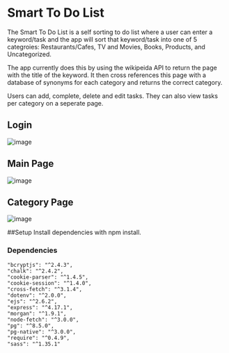 Smart To Do List
=========

The Smart To Do List is a self sorting to do list where a user can enter a keyword/task and the app will sort that keyword/task into one of 5 categroies: Restaurants/Cafes, TV and Movies, Books, Products, and Uncategorized.

The app currently does this by using the wikipeida API to return the page with the title of the keyword. It then cross references this page with a database of synonyms for each category and returns the correct category.

Users can add, complete, delete and edit tasks. They can also view tasks per category on a seperate page. 

## Login
![image](https://user-images.githubusercontent.com/80222250/139961316-9f2cf2d0-fee7-4b99-ae1b-5ba287cf6ea3.png)

## Main Page

![image](https://user-images.githubusercontent.com/80222250/139961307-75cf4db7-1851-4e8f-8f89-ae0f04325fc2.png)

## Category Page
![image](https://user-images.githubusercontent.com/80222250/139961340-be05f07e-8042-4c5e-a0f7-b9784f9fc657.png)

##Setup
Install dependencies with npm install.

### Dependencies
    "bcryptjs": "^2.4.3",
    "chalk": "^2.4.2",
    "cookie-parser": "^1.4.5",
    "cookie-session": "^1.4.0",
    "cross-fetch": "^3.1.4",
    "dotenv": "^2.0.0",
    "ejs": "^2.6.2",
    "express": "^4.17.1",
    "morgan": "^1.9.1",
    "node-fetch": "^3.0.0",
    "pg": "^8.5.0",
    "pg-native": "^3.0.0",
    "require": "^0.4.9",
    "sass": "^1.35.1"
    
    
